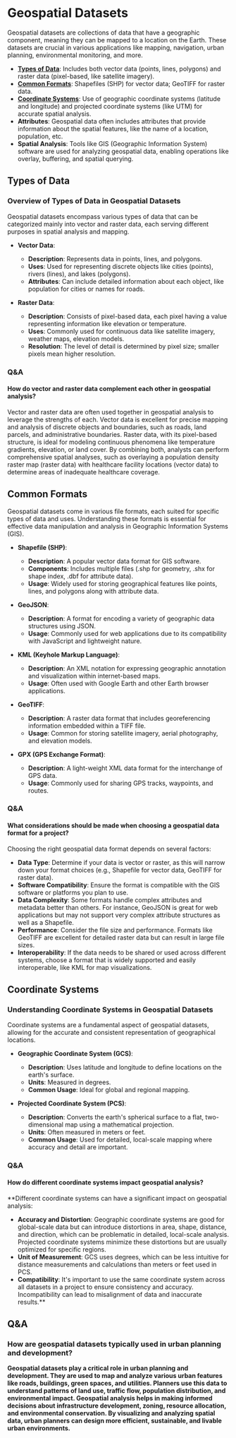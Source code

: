 # Geospatial Datasets

Geospatial datasets are collections of data that have a geographic component, meaning they can be mapped to a location
on the Earth. These datasets are crucial in various applications like mapping, navigation, urban planning, environmental
monitoring, and more.

- **[Types of Data](#types-of-data)**: Includes both vector data (points, lines, polygons) and raster data (pixel-based,
  like satellite imagery).
- **[Common Formats](#common-formats)**: Shapefiles (SHP) for vector data; GeoTIFF for raster data.
- **[Coordinate Systems](#coordinate-systems)**: Use of geographic coordinate systems (latitude and longitude) and projected coordinate
  systems (like UTM) for accurate spatial analysis.
- **Attributes**: Geospatial data often includes attributes that provide information about the spatial features,
  like the name of a location, population, etc.
- **Spatial Analysis**: Tools like GIS (Geographic Information System) software are used for analyzing geospatial
  data, enabling operations like overlay, buffering, and spatial querying.

## Types of Data

### Overview of Types of Data in Geospatial Datasets

Geospatial datasets encompass various types of data that can be categorized mainly into vector and raster data, each
serving different purposes in spatial analysis and mapping.

- **Vector Data**:
    - **Description**: Represents data in points, lines, and polygons.
    - **Uses**: Used for representing discrete objects like cities (points), rivers (lines), and lakes (polygons).
    - **Attributes**: Can include detailed information about each object, like population for cities or names for roads.

- **Raster Data**:
    - **Description**: Consists of pixel-based data, each pixel having a value representing information like elevation
      or temperature.
    - **Uses**: Commonly used for continuous data like satellite imagery, weather maps, elevation models.
    - **Resolution**: The level of detail is determined by pixel size; smaller pixels mean higher resolution.

### Q&A

#### How do vector and raster data complement each other in geospatial analysis?

Vector and raster data are often used together in geospatial analysis to leverage the strengths of each. Vector data
is excellent for precise mapping and analysis of discrete objects and boundaries, such as roads, land parcels, and
administrative boundaries. Raster data, with its pixel-based structure, is ideal for modeling continuous phenomena like
temperature gradients, elevation, or land cover. By combining both, analysts can perform comprehensive spatial analyses,
such as overlaying a population density raster map (raster data) with healthcare facility locations (vector data) to
determine areas of inadequate healthcare coverage.

## Common Formats

Geospatial datasets come in various file formats, each suited for specific types of data and uses. Understanding these
formats is essential for effective data manipulation and analysis in Geographic Information Systems (GIS).

- **Shapefile (SHP)**:
    - **Description**: A popular vector data format for GIS software.
    - **Components**: Includes multiple files (.shp for geometry, .shx for shape index, .dbf for attribute data).
    - **Usage**: Widely used for storing geographical features like points, lines, and polygons along with attribute
      data.

- **GeoJSON**:
    - **Description**: A format for encoding a variety of geographic data structures using JSON.
    - **Usage**: Commonly used for web applications due to its compatibility with JavaScript and lightweight nature.

- **KML (Keyhole Markup Language)**:
    - **Description**: An XML notation for expressing geographic annotation and visualization within internet-based
      maps.
    - **Usage**: Often used with Google Earth and other Earth browser applications.

- **GeoTIFF**:
    - **Description**: A raster data format that includes georeferencing information embedded within a TIFF file.
    - **Usage**: Common for storing satellite imagery, aerial photography, and elevation models.

- **GPX (GPS Exchange Format)**:
    - **Description**: A light-weight XML data format for the interchange of GPS data.
    - **Usage**: Commonly used for sharing GPS tracks, waypoints, and routes.

### Q&A

#### What considerations should be made when choosing a geospatial data format for a project?

Choosing the right geospatial data format depends on several factors:
- **Data Type**: Determine if your data is vector or raster, as this will narrow down your format choices (e.g.,
  Shapefile for vector data, GeoTIFF for raster data).
- **Software Compatibility**: Ensure the format is compatible with the GIS software or platforms you plan to use.
- **Data Complexity**: Some formats handle complex attributes and metadata better than others. For instance, GeoJSON is
  great for web applications but may not support very complex attribute structures as well as a Shapefile.
- **Performance**: Consider the file size and performance. Formats like GeoTIFF are excellent for detailed raster data
  but can result in large file sizes.
- **Interoperability**: If the data needs to be shared or used across different systems, choose a format that is widely
  supported and easily interoperable, like KML for map visualizations.

## Coordinate Systems

### Understanding Coordinate Systems in Geospatial Datasets
Coordinate systems are a fundamental aspect of geospatial datasets, allowing for the accurate and consistent representation of geographical locations.

- **Geographic Coordinate System (GCS)**:
  - **Description**: Uses latitude and longitude to define locations on the earth's surface.
  - **Units**: Measured in degrees.
  - **Common Usage**: Ideal for global and regional mapping.

- **Projected Coordinate System (PCS)**:
  - **Description**: Converts the earth's spherical surface to a flat, two-dimensional map using a mathematical projection.
  - **Units**: Often measured in meters or feet.
  - **Common Usage**: Used for detailed, local-scale mapping where accuracy and detail are important.

### Q&A
#### How do different coordinate systems impact geospatial analysis?
**Different coordinate systems can have a significant impact on geospatial analysis:
- **Accuracy and Distortion**: Geographic coordinate systems are good for global-scale data but can introduce distortions in area, shape, distance, and direction, which can be problematic in detailed, local-scale analysis. Projected coordinate systems minimize these distortions but are usually optimized for specific regions.
- **Unit of Measurement**: GCS uses degrees, which can be less intuitive for distance measurements and calculations than meters or feet used in PCS.
- **Compatibility**: It's important to use the same coordinate system across all datasets in a project to ensure consistency and accuracy. Incompatibility can lead to misalignment of data and inaccurate results.**

## Q&A

### How are geospatial datasets typically used in urban planning and development?

**Geospatial datasets play a critical role in urban planning and development. They are used to map and analyze various
urban features like roads, buildings, green spaces, and utilities. Planners use this data to understand patterns of land
use, traffic flow, population distribution, and environmental impact. Geospatial analysis helps in making informed
decisions about infrastructure development, zoning, resource allocation, and environmental conservation. By visualizing
and analyzing spatial data, urban planners can design more efficient, sustainable, and livable urban environments.**